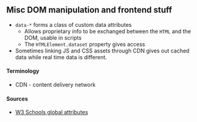 ## Misc DOM manipulation and frontend stuff 

- `data-*` forms a class of custom data attributes 
    - Allows proprietary info to be exchanged between the `HTML` and the DOM, usable in scripts 
    - The `HTMLElement.dataset` property gives access 
- Sometimes linking JS and CSS assets through CDN gives out cached data while real time data is different. 

#### Terminology 
- CDN - content delivery network 

#### Sources 
- [W3 Schools global attributes](https://developer.mozilla.org/en-US/docs/Web/HTML/Global_attributes/data-*) 

